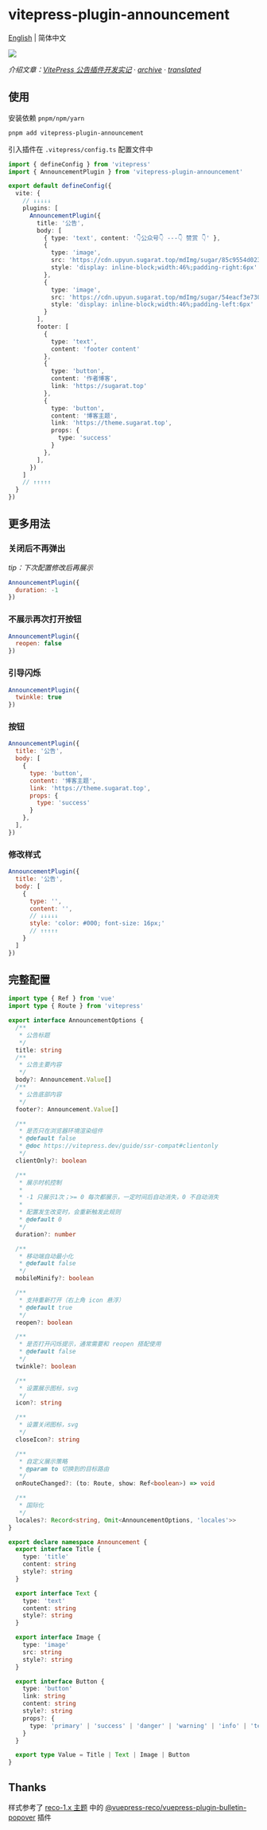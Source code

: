 # vitepress-plugin-announcement

[English](https://github.com/ATQQ/sugar-blog/blob/master/packages/vitepress-plugin-announcement/README-en.md) | 简体中文

![](https://cdn.upyun.sugarat.top/mdImg/sugar/7af94a65e3b4dd05e61e3411daba7fdd)

*介绍文章：[VitePress 公告插件开发实记](https://sugarat.top/technology/works/vitepress-plugin-announcement.html) · [archive](https://web.archive.org/web/20240921095008/https://sugarat.top/technology/works/vitepress-plugin-announcement.html) · [translated](https://sugarat-top.translate.goog/technology/works/vitepress-plugin-announcement.html?_x_tr_sl=zh-CN&_x_tr_tl=en&_x_tr_hl=zh-CN&_x_tr_pto=wapp)*
## 使用
安装依赖 `pnpm/npm/yarn`
```sh
pnpm add vitepress-plugin-announcement
```

引入插件在 `.vitepress/config.ts` 配置文件中

```ts
import { defineConfig } from 'vitepress'
import { AnnouncementPlugin } from 'vitepress-plugin-announcement'

export default defineConfig({
  vite: {
    // ↓↓↓↓↓
    plugins: [
      AnnouncementPlugin({
        title: '公告',
        body: [
          { type: 'text', content: '👇公众号👇 ---👇 赞赏 👇' },
          {
            type: 'image',
            src: 'https://cdn.upyun.sugarat.top/mdImg/sugar/85c9554d023be2fcc5aab94effeef033',
            style: 'display: inline-block;width:46%;padding-right:6px'
          },
          {
            type: 'image',
            src: 'https://cdn.upyun.sugarat.top/mdImg/sugar/54eacf3e730af9c1e3542a4800a422ea',
            style: 'display: inline-block;width:46%;padding-left:6px'
          }
        ],
        footer: [
          {
            type: 'text',
            content: 'footer content'
          },
          {
            type: 'button',
            content: '作者博客',
            link: 'https://sugarat.top'
          },
          {
            type: 'button',
            content: '博客主题',
            link: 'https://theme.sugarat.top',
            props: {
              type: 'success'
            }
          },
        ],
      })
    ]
    // ↑↑↑↑↑
  }
})
```

## 更多用法
### 关闭后不再弹出
*tip：下次配置修改后再展示*
```js
AnnouncementPlugin({
  duration: -1
})
```

### 不展示再次打开按钮
```js
AnnouncementPlugin({
  reopen: false
})
```

### 引导闪烁

```js
AnnouncementPlugin({
  twinkle: true
})
```

### 按钮
```js
AnnouncementPlugin({
  title: '公告',
  body: [
    {
      type: 'button',
      content: '博客主题',
      link: 'https://theme.sugarat.top',
      props: {
        type: 'success'
      }
    },
  ],
})
```

### 修改样式
```js
AnnouncementPlugin({
  title: '公告',
  body: [
    {
      type: '',
      content: '',
      // ↓↓↓↓↓
      style: 'color: #000; font-size: 16px;'
      // ↑↑↑↑↑
    }
  ]
})
```

## 完整配置
```ts
import type { Ref } from 'vue'
import type { Route } from 'vitepress'

export interface AnnouncementOptions {
  /**
   * 公告标题
   */
  title: string
  /**
   * 公告主要内容
   */
  body?: Announcement.Value[]
  /**
   * 公告底部内容
   */
  footer?: Announcement.Value[]

  /**
   * 是否只在浏览器环境渲染组件
   * @default false
   * @doc https://vitepress.dev/guide/ssr-compat#clientonly
   */
  clientOnly?: boolean

  /**
   * 展示时机控制
   *
   * -1 只展示1次；>= 0 每次都展示，一定时间后自动消失，0 不自动消失
   *
   * 配置发生改变时，会重新触发此规则
   * @default 0
   */
  duration?: number

  /**
   * 移动端自动最小化
   * @default false
   */
  mobileMinify?: boolean

  /**
   * 支持重新打开（右上角 icon 悬浮）
   * @default true
   */
  reopen?: boolean

  /**
   * 是否打开闪烁提示，通常需要和 reopen 搭配使用
   * @default false
   */
  twinkle?: boolean

  /**
   * 设置展示图标，svg
   */
  icon?: string

  /**
   * 设置关闭图标，svg
   */
  closeIcon?: string

  /**
   * 自定义展示策略
   * @param to 切换到的目标路由
   */
  onRouteChanged?: (to: Route, show: Ref<boolean>) => void

  /**
   * 国际化
   */
  locales?: Record<string, Omit<AnnouncementOptions, 'locales'>>
}

export declare namespace Announcement {
  export interface Title {
    type: 'title'
    content: string
    style?: string
  }

  export interface Text {
    type: 'text'
    content: string
    style?: string
  }

  export interface Image {
    type: 'image'
    src: string
    style?: string
  }

  export interface Button {
    type: 'button'
    link: string
    content: string
    style?: string
    props?: {
      type: 'primary' | 'success' | 'danger' | 'warning' | 'info' | 'text' | 'default'
    }
  }

  export type Value = Title | Text | Image | Button
}
```

## Thanks
样式参考了 [reco-1.x 主题](https://github.com/vuepress-reco/vuepress-theme-reco-1.x) 中的 [@vuepress-reco/vuepress-plugin-bulletin-popover](https://github.com/vuepress-reco/vuepress-theme-reco-1.x/tree/master/packages/%40vuepress-reco/vuepress-plugin-bulletin-popover) 插件